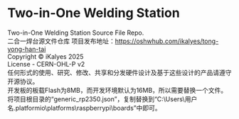 # Two-in-One Welding Station
Two-in-One Welding Station Source File Repo.  
二合一焊台源文件仓库
项目发布地址：https://oshwhub.com/ikalyes/tong-yong-han-tai  
Copyright ©️ iKalyes 2025  
License - CERN-OHL-P v2  
任何形式的使用、研究、修改、共享和分发硬件设计及基于这些设计的产品请遵守开源协议。	
开发板的板载Flash为8MB，而开发环境默认为16MB，所以需要替换一个文件。  
将项目根目录的“generic_rp2350.json”，复制替换到“C:\Users\用户名\.platformio\platforms\raspberrypi\boards”中即可。
